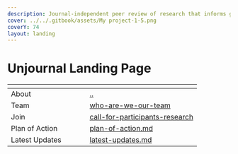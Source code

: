 ```yaml
---
description: Journal-independent peer review of research that informs global priorities
cover: ../../.gitbook/assets/My project-1-5.png
coverY: 74
layout: landing
---
```


# Unjournal Landing Page



<table data-view="cards"><thead><tr><th></th><th></th><th></th><th data-hidden data-card-cover data-type="files"></th><th data-hidden data-card-target data-type="content-ref"></th></tr></thead><tbody><tr><td>About</td><td></td><td></td><td></td><td><a href="../../">..</a></td></tr><tr><td>Team</td><td></td><td></td><td></td><td><a href="../discussion-team/who-are-we-our-team/">who-are-we-our-team</a></td></tr><tr><td>Join</td><td></td><td></td><td></td><td><a href="../call-for-participants-research/">call-for-participants-research</a></td></tr><tr><td>Plan of Action</td><td></td><td></td><td></td><td><a href="../plan-of-action.md">plan-of-action.md</a></td></tr><tr><td>Latest Updates</td><td></td><td></td><td></td><td><a href="../latest-updates.md">latest-updates.md</a></td></tr></tbody></table>
